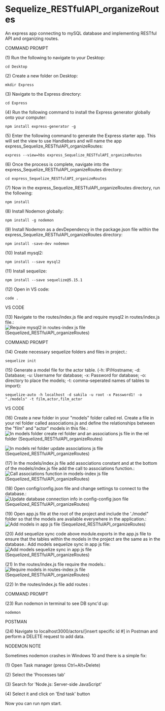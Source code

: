 # Sequelize_RESTfulAPI_organizeRoutes
An express app connecting to mySQL database and implementing RESTful API and organizing routes. 

COMMAND PROMPT

(1) Run the following to navigate to your Desktop: 

    cd Desktop

(2) Create a new folder on Desktop: 

    mkdir Express

(3) Navigate to the Express directory: 

    cd Express

(4) Run the following command to install the Express generator globally onto your computer: 

    npm install express-generator -g

(5) Enter the following command to generate the Express starter app. This will set the view to use Handlebars and will name the app express_Sequelize_RESTfulAPI_organizeRoutes: 

    express --view=hbs express_Sequelize_RESTfulAPI_organizeRoutes

(6) Once the process is complete, navigate into the express_Sequelize_RESTfulAPI_organizeRoutes directory: 

    cd express_Sequelize_RESTfulAPI_organizeRoutes
    
(7) Now in the express_Sequelize_RESTfulAPI_organizeRoutes directory, run the following: 

    npm install

(8) Install Nodemon globally: 

    npm install -g nodemon
    
(9) Install Nodemon as a devDependency in the package.json file within the express_Sequelize_RESTfulAPI_organizeRoutes directory:

    npm install -save-dev nodemon
    
(10) Install mysql2:

    npm install --save mysql2

(11) Install sequelize: 

    npm install --save sequelize@5.15.1

(12) Open in VS code:

    code . 


VS CODE

(13) Navigate to the routes/index.js file and require mysql2 in routes/index.js file.: ![Require mysql2 in routes-index js file (Sequelized_RESTfulAPI_organizeRoutes)](https://user-images.githubusercontent.com/35668707/71501644-a681e900-2839-11ea-8d37-0f9f7f0e800d.JPG)

COMMAND PROMPT

(14) Create necessary sequelize folders and files in project.:

    sequelize init

(15)  Generate a model file for the actor table. (-h: IP/Hostname; -d: Database; -u: Username for database; -x: Password for database; -o: directory to place the models; -t: comma-seperated names of tables to import):  

    sequelize-auto -h localhost -d sakila -u root -x Password1! -o "./models" -t film,actor,film_actor
    
VS CODE

(16) Create a new folder in your "models" folder called rel. Create a file in your rel folder called associations.js and define the relationships between the "film" and "actor" models in this file.: ![In models folder create rel folder and an associations js file in the rel folder (Sequelized_RESTfulAPI_organizeRoutes)](https://user-images.githubusercontent.com/35668707/71501686-cca78900-2839-11ea-900b-1cf7da63f6d9.JPG)

![In models rel folder update associations js file (Sequelized_RESTfulAPI_organizeRoutes)](https://user-images.githubusercontent.com/35668707/71501708-e8129400-2839-11ea-8b41-33e3911b40f6.JPG)

(17) In the models/index.js file add associations constant and at the bottom of the models/index.js file add the call to associations function.: ![Call associations function in models-index js file (Sequelized_RESTfulAPI_organizeRoutes)](https://user-images.githubusercontent.com/35668707/71501738-0aa4ad00-283a-11ea-95b9-de32640fe037.JPG)

(18) Open config/config.json file and change settings to connect to the database.: ![Update database connection info in config-config json file (Sequelized_RESTfulAPI_organizeRoutes)](https://user-images.githubusercontent.com/35668707/71501755-2445f480-283a-11ea-91f0-502bcf947b21.JPG)

(19) Open app.js file at the root of the project and include the './model" folder so that the models are available everywhere in the application.: ![Add models in app js file (Sequelized_RESTfulAPI_organizeRoutes)](https://user-images.githubusercontent.com/35668707/71501770-450e4a00-283a-11ea-9c62-1e5cee7f0f50.JPG)

(20) Add sequelize sync code above module.exports in the app.js file to ensure that the tables within the models in the project are the same as in the database.: Add models sequelize sync in app js file: ![Add models sequelize sync in app js file (Sequelized_RESTfulAPI_organizeRoutes)](https://user-images.githubusercontent.com/35668707/71501776-57888380-283a-11ea-8f11-db9a317adcba.JPG)

(21) In the routes/index.js file require the models.: ![Require models in routes-index js file (Sequelized_RESTfulAPI_organizeRoutes)](https://user-images.githubusercontent.com/35668707/71501805-8868b880-283a-11ea-8905-3d110b4f0d7d.JPG)

(22) In the routes/index.js file add routes : 

COMMAND PROMPT

(23) Run nodemon in terminal to see DB sync'd up: 

    nodemon

POSTMAN

(24) Navigate to localhost3000/actors/[insert specific id #] in Postman and perform a DELETE request to add data. 

NODEMON NOTE

Sometimes nodemon crashes in Windows 10 and there is a simple fix:

(1) Open Task manager (press Ctrl+Alt+Delete)

(2) Select the 'Processes tab'

(3) Search for 'Node.js: Server-side JavaScript'

(4) Select it and click on 'End task' button

Now you can run npm start.

